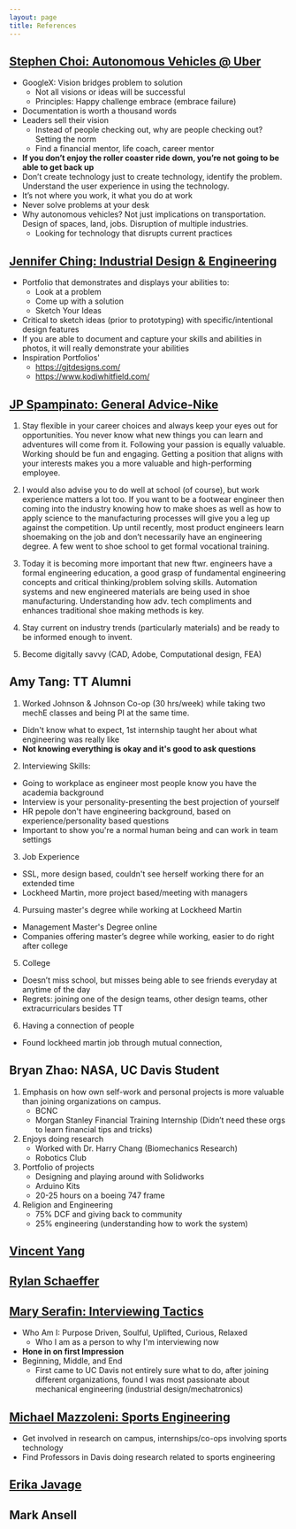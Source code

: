 ```yaml
---
layout: page
title: References 
---
```


## [Stephen Choi: Autonomous Vehicles @ Uber](https://www.linkedin.com/in/choiss)

* GoogleX: Vision bridges problem to solution
  - Not all visions or ideas will be successful 
  - Principles: Happy challenge embrace (embrace failure) 
* Documentation is worth a thousand words  
* Leaders sell their vision
  - Instead of people checking out, why are people checking out? Setting the norm 
  - Find a financial mentor, life coach, career mentor 
* **If you don’t enjoy the roller coaster ride down, you’re not going to be able to get back up**
* Don’t create technology just to create technology, identify the problem. Understand the user experience in using the technology. 
* It’s not where you work, it what you do at work 
* Never solve problems at your desk 
* Why autonomous vehicles? Not just implications on transportation. Design of spaces, land, jobs. Disruption of multiple industries.
  - Looking for technology that disrupts current practices 
  
## [Jennifer Ching: Industrial Design & Engineering](http://jenniferching.weebly.com/)
* Portfolio that demonstrates and displays your abilities to: 
  - Look at a problem
  - Come up with a solution
  - Sketch Your Ideas 
* Critical to sketch ideas (prior to prototyping) with specific/intentional design features 
* If you are able to document and capture your skills and abilities in photos, it will really demonstrate your abilities 
* Inspiration Portfolios'
  - https://gjtdesigns.com/
  - https://www.kodiwhitfield.com/

## [JP Spampinato: General Advice-Nike](https://www.linkedin.com/in/jp-spampinato-7788665/)

1. Stay flexible in your career choices and always keep your eyes out for opportunities. You never know what new things you can learn and adventures will come from it. Following your passion is equally valuable. Working should be fun and engaging. Getting a position that aligns with your interests makes you a more valuable and high-performing employee.
 
2. I would also advise you to do well at school (of course), but work experience matters a lot too. If you want to be a footwear engineer then coming into the industry knowing how to make shoes as well as how to apply science to the manufacturing processes will give you a leg up against the competition. Up until recently, most product engineers learn shoemaking on the job and don’t necessarily have an engineering degree. A few went to shoe school to get formal vocational training.
 
3. Today it is becoming more important that new ftwr. engineers have a formal engineering education, a good grasp of fundamental engineering concepts and critical thinking/problem solving skills. Automation systems and new engineered materials are being used in shoe manufacturing. Understanding how adv. tech compliments and enhances traditional shoe making methods is key.

4.  Stay current on industry trends (particularly materials) and be ready to be informed enough to invent.  
5.  Become digitally savvy (CAD, Adobe, Computational design, FEA)

## Amy Tang: TT Alumni
1. Worked Johnson & Johnson Co-op (30 hrs/week) while taking two mechE classes and being PI at the same time. 
  - Didn't know what to expect, 1st internship taught her about what engineering was really like 
  - **Not knowing everything is okay and it's good to ask questions** 
2. Interviewing Skills: 
  - Going to workplace as engineer most people know you have the academia background 
  - Interview is your personality-presenting the best projection of yourself 
  - HR pepole don't have engineering background, based on experience/personality based questions 
  - Important to show you're a normal human being and can work in team settings 
3. Job Experience 
  - SSL, more design based, couldn't see herself working there for an extended time 
  - Lockheed Martin, more project based/meeting with managers 
4. Pursuing master's degree while working at Lockheed Martin 
  - Management Master's Degree online 
  - Companies offering master’s degree while working, easier to do right after college 
5. College
  - Doesn’t miss school, but misses being able to see friends everyday at anytime of the day 
  - Regrets: joining one of the design teams, other design teams, other extracurriculars besides TT 
6. Having a connection of people 
  - Found lockheed martin job through mutual connection, 

## Bryan Zhao: NASA, UC Davis Student
1. Emphasis on how own self-work and personal projects is more valuable than joining organizations on campus. 
 	- BCNC 
    - Morgan Stanley Financial Training Internship (Didn’t need these orgs to learn financial tips and tricks)
2. Enjoys doing research 
	- Worked with Dr. Harry Chang (Biomechanics Research)
	- Robotics Club
4. Portfolio of projects 
    - Designing and playing around with Solidworks 
    - Arduino Kits 
    - 20-25 hours on a boeing 747 frame
5. Religion and Engineering 
	- 75% DCF and giving back to community 
	- 25% engineering (understanding how to work the system) 
	
## [Vincent Yang](http://vincentyang.me)

## [Rylan Schaeffer](http://rylanschaeffer.github.io)

## [Mary Serafin: Interviewing Tactics](https://www.linkedin.com/in/mlserafin) <br>
* Who Am I: Purpose Driven, Soulful, Uplifted, Curious, Relaxed
  - Who I am as a person to why I'm interviewing now 
* **Hone in on first Impression**
* Beginning, Middle, and End 
  - First came to UC Davis not entirely sure what to do, after joining different organizations, found I was most passionate about mechanical engineering (industrial design/mechatronics) 

## [Michael Mazzoleni: Sports Engineering](https://www.linkedin.com/in/michael-mazzoleni-96300337)
* Get involved in research on campus, internships/co-ops involving sports technology
* Find Professors in Davis doing research related to sports engineering 

## [Erika Javage](https://www.linkedin.com/in/erikajavage/)

## Mark Ansell 
 
